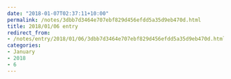 ```yaml
---
date: "2018-01-07T02:37:11+10:00"
permalink: /notes/3dbb7d3464e707ebf829d456efdd5a35d9eb470d.html
title: 2018/01/06 entry
redirect_from:
- /notes/entry/2018/01/06/3dbb7d3464e707ebf829d456efdd5a35d9eb470d.html
categories:
- January
- 2018
- 6
---
```

